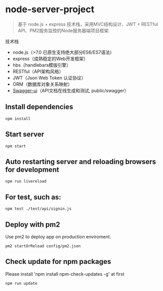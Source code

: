 # node-server-project
> 基于 node.js + express 技术栈，采用MVC结构设计、JWT + RESTful API、PM2服务监控的Node服务器端项目框架.

技术栈

- node.js（>7.0 已原生支持绝大部分ES6/ES7语法）
- express（成熟稳定的Web开发框架）
- hbs（handlebars模版引擎）
- RESTful（API架构风格）
- JWT（Json Web Token 认证协议）
- ORM（数据库对象关系映射）
- [Swagger-ui](https://github.com/swagger-api/swagger-ui)（API文档在线生成和测试, public/swagger）


## Install dependencies

```
npm install
```

## Start server

```
npm start
```

## Auto restarting server and reloading browsers for development

```
npm run livereload
```

## For test, such as:

```
npm test ./test/api/signin.js
```

## Deploy with pm2

Use pm2 to deploy app on production enviroment.

```
pm2 startOrReload config/pm2.json
```

## Check update for npm packages

Please install 'npm install npm-check-updates -g' at first

```
npm run update
```
